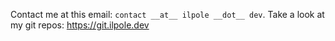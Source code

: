 Contact me at this email: `contact __at__ ilpole __dot__ dev`. 
Take a look at my git repos: https://git.ilpole.dev
